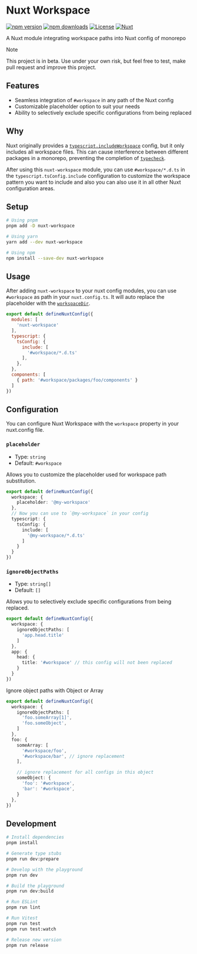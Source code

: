 # Nuxt Workspace

[![npm version][npm-version-src]][npm-version-href]
[![npm downloads][npm-downloads-src]][npm-downloads-href]
[![License][license-src]][license-href]
[![Nuxt][nuxt-src]][nuxt-href]

A Nuxt module integrating workspace paths into Nuxt config of monorepo

> [!NOTE]
> This project is in beta. Use under your own risk, but feel free to test, make pull request and improve this project.

## Features

- Seamless integration of `#workspace` in any path of the Nuxt config
- Customizable placeholder option to suit your needs
- Ability to selectively exclude specific configurations from being replaced

## Why

Nuxt originally provides a [`typescript.includeWorkspace`](https://nuxt.com/docs/api/nuxt-config#includeworkspace) config, but it only includes all workspace files. This can cause interference between different packages in a monorepo, preventing the completion of [`typecheck`](https://nuxt.com/docs/api/commands/typecheck).

After using this `nuxt-workspace` module, you can use `#workspace/*.d.ts` in the `typescript.tsConfig.include` configuration to customize the workspace pattern you want to include and also you can also use it in all other Nuxt configuration areas.

## Setup

```bash
# Using pnpm
pnpm add -D nuxt-workspace

# Using yarn
yarn add --dev nuxt-workspace

# Using npm
npm install --save-dev nuxt-workspace
```

## Usage

After adding `nuxt-workspace` to your nuxt config modules, you can use `#workspace` as path in your `nuxt.config.ts`. It will auto replace the placeholder with the [`workspaceDir`](https://nuxt.com/docs/api/nuxt-config#workspacedir).

```js
export default defineNuxtConfig({
  modules: [
    'nuxt-workspace'
  ],
  typescript: {
    tsConfig: {
      include: [
        '#workspace/*.d.ts'
      ],
    },
  },
  components: [
    { path: '#workspace/packages/foo/components' }
  ]
})
```

## Configuration

You can configure Nuxt Workspace with the `workspace` property in your nuxt.config file.

### `placeholder`

- Type: `string`
- Default: `#workspace`

Allows you to customize the placeholder used for workspace path substitution.

```ts
export default defineNuxtConfig({
  workspace: {
    placeholder: '@my-workspace'
  },
  // Now you can use to `@my-workspace` in your config
  typescript: {
    tsConfig: {
      include: [
        '@my-workspace/*.d.ts'
      ]
    }
  }
})
```

### `ignoreObjectPaths`

- Type: `string[]`
- Default: `[]`

Allows you to selectively exclude specific configurations from being replaced.

```ts
export default defineNuxtConfig({
  workspace: {
    ignoreObjectPaths: [
      'app.head.title'
    ]
  },
  app: {
    head: {
      title: '#workspace' // this config will not been replaced
    }
  }
})
```

Ignore object paths with Object or Array

```ts
export default defineNuxtConfig({
  workspace: {
    ignoreObjectPaths: [
      'foo.someArray[1]',
      'foo.someObject',
    ]
  },
  foo: {
    someArray: [
      '#workspace/foo',
      '#workspace/bar', // ignore replacement
    ],

    // ignore replacement for all configs in this object
    someObject: {
      'foo': '#workspace',
      'bar': '#workspace',
    }
  },
})
```

## Development

```bash
# Install dependencies
pnpm install

# Generate type stubs
pnpm run dev:prepare

# Develop with the playground
pnpm run dev

# Build the playground
pnpm run dev:build

# Run ESLint
pnpm run lint

# Run Vitest
pnpm run test
pnpm run test:watch

# Release new version
pnpm run release
```

<!-- Badges -->
[npm-version-src]: https://img.shields.io/npm/v/nuxt-workspace/latest.svg?style=flat&colorA=18181B&colorB=28CF8D
[npm-version-href]: https://npmjs.com/package/nuxt-workspace

[npm-downloads-src]: https://img.shields.io/npm/dm/nuxt-workspace.svg?style=flat&colorA=18181B&colorB=28CF8D
[npm-downloads-href]: https://npmjs.com/package/nuxt-workspace

[license-src]: https://img.shields.io/npm/l/nuxt-workspace.svg?style=flat&colorA=18181B&colorB=28CF8D
[license-href]: https://npmjs.com/package/nuxt-workspace

[nuxt-src]: https://img.shields.io/badge/Nuxt-18181B?logo=nuxt.js
[nuxt-href]: https://nuxt.com
